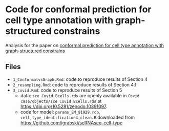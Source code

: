 # Code for conformal prediction for cell type annotation with graph-structured constrains

Analysis for the paper on [conformal prediction for cell type annotation with graph-structured constrains](https://arxiv.org/abs/2410.23786)



## Files
- `1_ConformalvsGraph.Rmd`: code to reproduce results of Section 4
- `2_resampling.Rmd`: code to reproduce results of Section 4.1
- `3_covid.Rmd`: code to reproduce results of Section 5
  - data: `sce_Covid_Bcells.rds` are openly available in `Covid case/objects/sce Covid Bcells.rds` at 
<https://doi.org/10.5281/zenodo.10391097>.
  - code for model: `params_EM_81929.rda`, `cell_type_identification4_clean.R` downloaded from <https://github.com/igrabski/scRNAseq-cell-type>
